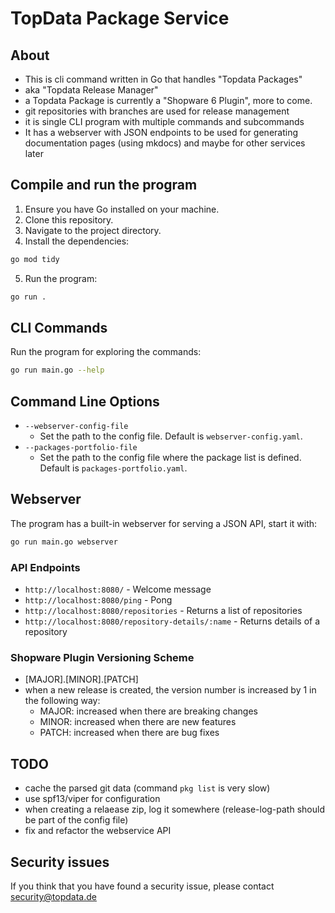 # TopData Package Service

## About
- This is cli command written in Go that handles "Topdata Packages"
- aka "Topdata Release Manager"
- a Topdata Package is currently a "Shopware 6 Plugin", more to come.
- git repositories with branches are used for release management 
- it is single CLI program with multiple commands and subcommands
- It has a webserver with JSON endpoints to be used for generating documentation pages (using mkdocs) and maybe for other services later

## Compile and run the program

1. Ensure you have Go installed on your machine.
2. Clone this repository.
3. Navigate to the project directory.
4. Install the dependencies:
```bash
go mod tidy
```
5. Run the program:
```bash
go run .
```


## CLI Commands
Run the program for exploring the commands:
```bash
go run main.go --help
```

## Command Line Options
- `--webserver-config-file`
  - Set the path to the config file. Default is `webserver-config.yaml`.
- `--packages-portfolio-file`
  - Set the path to the config file where the package list is defined. Default is `packages-portfolio.yaml`. 



## Webserver
The program has a built-in webserver for serving a JSON API, start it with:
```bash
go run main.go webserver
```

### API Endpoints

- `http://localhost:8080/` - Welcome message
- `http://localhost:8080/ping` - Pong
- `http://localhost:8080/repositories` - Returns a list of repositories
- `http://localhost:8080/repository-details/:name` - Returns details of a repository


### Shopware Plugin Versioning Scheme
- [MAJOR].[MINOR].[PATCH]
- when a new release is created, the version number is increased by 1 in the following way:
  - MAJOR: increased when there are breaking changes
  - MINOR: increased when there are new features
  - PATCH: increased when there are bug fixes 

## TODO
- cache the parsed git data (command `pkg list` is very slow)
- use spf13/viper for configuration
- when creating a relaease zip, log it somewhere (release-log-path should be part of the config file)
- fix and refactor the webservice API


## Security issues
If you think that you have found a security issue, please contact security@topdata.de
